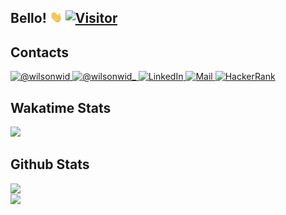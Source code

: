 ## Bello! <img src="https://raw.githubusercontent.com/ABSphreak/ABSphreak/master/gifs/Hi.gif" width="20px" /> [![Visitor](https://visitor-badge.laobi.icu/badge?page_id=wilsonwid)](https://github.com/wilsonwid)

<h2>Contacts</h2>
<a href="https://www.instagram.com/wilsonwid">
  <img alt="@wilsonwid" src="https://img.shields.io/badge/Instagram-E4405F?style=for-the-badge&logo=instagram&logoColor=white"/>
</a>
<a href="https://twitter.com/wilsonwid_">
  <img alt="@wilsonwid_" src="https://img.shields.io/badge/Twitter-%231DA1F2.svg?style=for-the-badge&logo=Twitter&logoColor=white"/>
</a>
<a href="https://www.linkedin.com/in/wilsonwid">
  <img alt="LinkedIn" src="https://img.shields.io/badge/linkedin%20-%230077B5.svg?&style=for-the-badge&logo=linkedin&logoColor=white"/>
</a>
<a href="mailto:wilsonwidyadhana681@gmail.com">
  <img alt="Mail" src="https://img.shields.io/badge/Gmail-D14836?style=for-the-badge&logo=gmail&logoColor=white"/>
</a>
<a href="https://www.hackerrank.com/wilsonwid">
  <img alt="HackerRank" src="https://img.shields.io/badge/-Hackerrank-2EC866?style=for-the-badge&logo=HackerRank&logoColor=white"/>
</a>

<h2>Wakatime Stats</h2>
<a href="https://github.com/anuraghazra/github-readme-stats"><img src="https://github-readme-stats.vercel.app/api/wakatime?username=wilsonwid&layout=default&theme=react&title_color=dd58c1&custom_title=Wakatime Stats"/></a>

<h2>Github Stats</h2>
<div align="left">
  <img align="top" src="https://github-readme-stats.vercel.app/api?username=wilsonwid&count_private=true&hide_border=true&show_icons=true&theme=react&include_all_commits=true&hide=stars&title_color=dd58c1&icon_color=dd58c1&custom_title=GitHub Stats">
</div>
  
<div align="left">
  <img align="top" src="https://github-readme-stats.vercel.app/api/top-langs/?username=wilsonwid&count_private=false&hide_border=true&theme=react&title_color=dd58c1&layout=compact">
</div>



